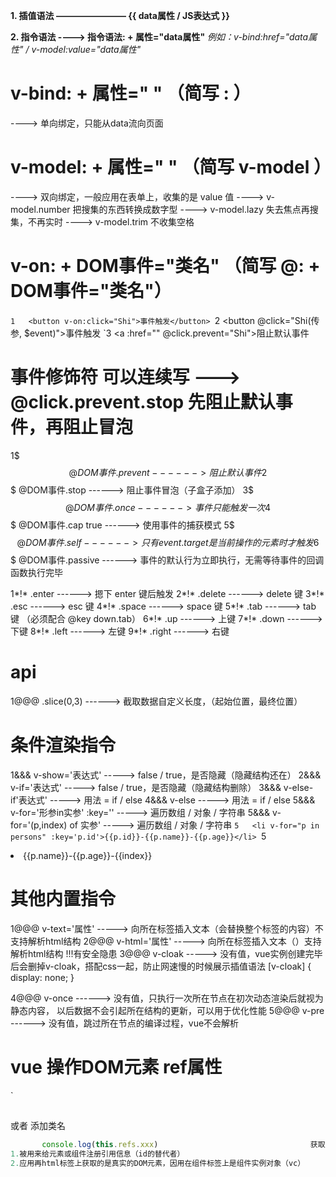 **1. 插值语法   ————————    {{ data属性 / JS表达式 }}**

**2. 指令语法   ---->   指令语法: + 属性="data属性"**
*例如：v-bind:href="data属性" / v-model:value="data属性"*

#    v-bind: + 属性=" "                                   （简写  : ）
 ---->      单向绑定，只能从data流向页面
#    v-model: + 属性=" "                                  （简写  v-model ）
 ---->      双向绑定，一般应用在表单上，收集的是 value 值
 ---->      v-model.number 把搜集的东西转换成数字型
 ---->      v-model.lazy   失去焦点再搜集，不再实时
 ---->      v-model.trim   不收集空格
#    v-on: + DOM事件="类名"                               （简写  @: + DOM事件="类名"）
`1   <button v-on:click="Shi">事件触发</button>
`2   <button @click="Shi(传参, $event)">事件触发</button>
`3   <a :href="" @click.prevent="Shi">阻止默认事件</a>
#    事件修饰符  可以连续写 ---> @click.prevent.stop   先阻止默认事件，再阻止冒泡
1$$$ @DOM事件.prevent           ------>     阻止默认事件
2$$$ @DOM事件.stop              ------>     阻止事件冒泡（子盒子添加）
3$$$ @DOM事件.once              ------>     事件只能触发一次
4$$$ @DOM事件.cap true          ------>     使用事件的捕获模式
5$$$ @DOM事件.self              ------>     只有event.target是当前操作的元素时才触发
6$$$ @DOM事件.passive           ------>     事件的默认行为立即执行，无需等待事件的回调函数执行完毕

1*!* .enter                     ------>     摁下 enter 键后触发
2*!* .delete                    ------>     delete 键
3*!* .esc                       ------>     esc 键
4*!* .space                     ------>     space 键
5*!* .tab                       ------>     tab 键   （必须配合 @key down.tab）
6*!* .up                        ------>     上键
7*!* .down                      ------>     下键
8*!* .left                      ------>     左键
9*!* .right                     ------>     右键

#    api
1@@@ .slice(0,3)                ------>     截取数据自定义长度，（起始位置，最终位置）

#    条件渲染指令
1&&& v-show='表达式'             ----->      false / true，是否隐藏（隐藏结构还在）
2&&& v-if='表达式'               ----->      false / true，是否隐藏（隐藏结构删除）
3&&& v-else-if'表达式'           ----->      用法 = if / else
4&&& v-else                      ----->      用法 = if / else
5&&& v-for='形参in实参' :key=''  ----->      遍历数组 / 对象 / 字符串
5&&& v-for='(p,index) of 实参'   ----->      遍历数组 / 对象 / 字符串
`5   <li v-for="p in persons" :key='p.id'>{{p.id}}-{{p.name}}-{{p.age}}</li>
`5   <li v-for="(p,index) of persons" :key="index">{{p.name}}-{{p.age}}-{{index}}</li>

#    其他内置指令
1@@@ v-text='属性'               ----->     向所在标签插入文本（会替换整个标签的内容）不支持解析html结构
2@@@ v-html='属性'               ----->     向所在标签插入文本（）支持解析html结构 !!!有安全隐患
3@@@ v-cloak                     ----->     没有值，vue实例创建完毕后会删掉v-cloak，搭配css一起，防止网速慢的时候展示插值语法
    [v-cloak] { display: none; }
    <p v-cloak></p>
4@@@ v-once                     ------>     没有值，只执行一次所在节点在初次动态渲染后就视为静态内容，
                                            以后数据不会引起所在结构的更新，可以用于优化性能
5@@@ v-pre                      ------>     没有值，跳过所在节点的编译过程，vue不会解析


#    vue 操作DOM元素 ref属性
`      <h2 res="xxx"></h2> 或者 <School ref="xxx"></School>        添加类名
```js
       console.log(this.refs.xxx)                                  获取元素 this.$refs.类名
1.被用来给元素或组件注册引用信息（id的替代者）
2.应用再html标签上获取的是真实的DOM元素，因用在组件标签上是组件实例对象（vc）